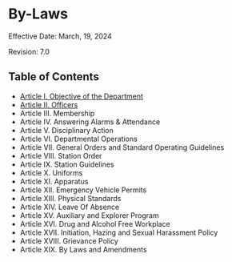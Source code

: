 # By-Laws

Effective Date: March, 19, 2024

Revision: 7.0

## Table of Contents
* [Article I. Objective of the Department](bylaws/1_objective.md)
* [Article II. Officers](bylaws/2_officers.md)
* Article III. Membership
* Article IV. Answering Alarms & Attendance
* Article V. Disciplinary Action
* Article VI. Departmental Operations
* Article VII. General Orders and Standard Operating Guidelines
* Article VIII. Station Order
* Article IX. Station Guidelines
* Article X. Uniforms
* Article XI. Apparatus
* Article XII. Emergency Vehicle Permits
* Article XIII. Physical Standards
* Article XIV. Leave Of Absence
* Article XV. Auxiliary and Explorer Program
* Article XVI. Drug and Alcohol Free Workplace
* Article XVII. Initiation, Hazing and Sexual Harassment Policy
* Article XVIII. Grievance Policy
* Article XIX. By Laws and Amendments
